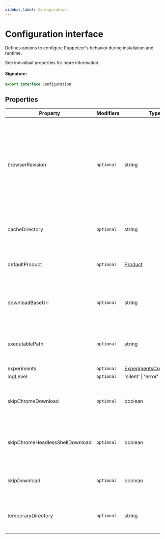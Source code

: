```yaml
---
sidebar_label: Configuration
---
```


# Configuration interface

Defines options to configure Puppeteer's behavior during installation and runtime.

See individual properties for more information.

#### Signature:

```typescript
export interface Configuration
```

## Properties

| Property                        | Modifiers             | Type                                                                | Description                                                                                                                                                                                                                                                                                                                                                                                                                                                                                   | Default                                                                                                                                                              |
| ------------------------------- | --------------------- | ------------------------------------------------------------------- | --------------------------------------------------------------------------------------------------------------------------------------------------------------------------------------------------------------------------------------------------------------------------------------------------------------------------------------------------------------------------------------------------------------------------------------------------------------------------------------------- | -------------------------------------------------------------------------------------------------------------------------------------------------------------------- |
| browserRevision                 | <code>optional</code> | string                                                              | <p>Specifies a certain version of the browser you'd like Puppeteer to use.</p><p>Can be overridden by <code>PUPPETEER_BROWSER_REVISION</code>.</p><p>See [puppeteer.launch](./puppeteer.puppeteernode.launch.md) on how executable path is inferred.</p><p>Use a specific browser version (e.g., 119.0.6045.105). If you use an alias such <code>stable</code> or <code>canary</code> it will only work during the installation of Puppeteer and it will fail when launching the browser.</p> | The pinned browser version supported by the current Puppeteer version.                                                                                               |
| cacheDirectory                  | <code>optional</code> | string                                                              | <p>Defines the directory to be used by Puppeteer for caching.</p><p>Can be overridden by <code>PUPPETEER_CACHE_DIR</code>.</p>                                                                                                                                                                                                                                                                                                                                                                | <code>path.join(os.homedir(), '.cache', 'puppeteer')</code>                                                                                                          |
| defaultProduct                  | <code>optional</code> | [Product](./puppeteer.product.md)                                   | <p>Specifies which browser you'd like Puppeteer to use.</p><p>Can be overridden by <code>PUPPETEER_PRODUCT</code>.</p>                                                                                                                                                                                                                                                                                                                                                                        | <code>chrome</code>                                                                                                                                                  |
| downloadBaseUrl                 | <code>optional</code> | string                                                              | <p>Specifies the URL prefix that is used to download the browser.</p><p>Can be overridden by <code>PUPPETEER_DOWNLOAD_BASE_URL</code>.</p>                                                                                                                                                                                                                                                                                                                                                    | Either https://storage.googleapis.com/chrome-for-testing-public or https://archive.mozilla.org/pub/firefox/nightly/latest-mozilla-central, depending on the product. |
| executablePath                  | <code>optional</code> | string                                                              | <p>Specifies an executable path to be used in [puppeteer.launch](./puppeteer.puppeteernode.launch.md).</p><p>Can be overridden by <code>PUPPETEER_EXECUTABLE_PATH</code>.</p>                                                                                                                                                                                                                                                                                                                 | **Auto-computed.**                                                                                                                                                   |
| experiments                     | <code>optional</code> | [ExperimentsConfiguration](./puppeteer.experimentsconfiguration.md) | Defines experimental options for Puppeteer.                                                                                                                                                                                                                                                                                                                                                                                                                                                   |                                                                                                                                                                      |
| logLevel                        | <code>optional</code> | 'silent' \| 'error' \| 'warn'                                       | Tells Puppeteer to log at the given level.                                                                                                                                                                                                                                                                                                                                                                                                                                                    | <code>warn</code>                                                                                                                                                    |
| skipChromeDownload              | <code>optional</code> | boolean                                                             | <p>Tells Puppeteer to not Chrome download during installation.</p><p>Can be overridden by <code>PUPPETEER_SKIP_CHROME_DOWNLOAD</code>.</p>                                                                                                                                                                                                                                                                                                                                                    |                                                                                                                                                                      |
| skipChromeHeadlessShellDownload | <code>optional</code> | boolean                                                             | <p>Tells Puppeteer to not chrome-headless-shell download during installation.</p><p>Can be overridden by <code>PUPPETEER_SKIP_CHROME_HEADLESS_SHELL_DOWNLOAD</code>.</p>                                                                                                                                                                                                                                                                                                                      |                                                                                                                                                                      |
| skipDownload                    | <code>optional</code> | boolean                                                             | <p>Tells Puppeteer to not download during installation.</p><p>Can be overridden by <code>PUPPETEER_SKIP_DOWNLOAD</code>.</p>                                                                                                                                                                                                                                                                                                                                                                  |                                                                                                                                                                      |
| temporaryDirectory              | <code>optional</code> | string                                                              | <p>Defines the directory to be used by Puppeteer for creating temporary files.</p><p>Can be overridden by <code>PUPPETEER_TMP_DIR</code>.</p>                                                                                                                                                                                                                                                                                                                                                 | <code>os.tmpdir()</code>                                                                                                                                             |
